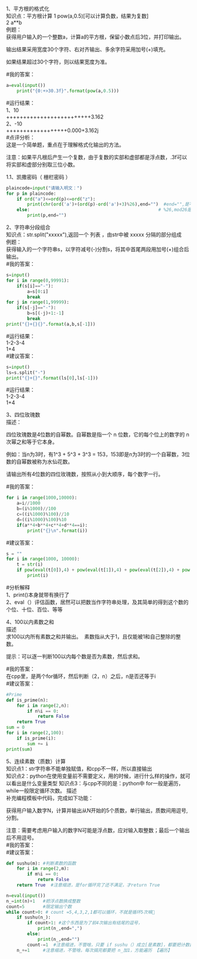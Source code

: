 1、平方根的格式化     
知识点：平方根计算 1  pow(a,0.5)[可以计算负数，结果为复数]      
          2  a**b           
例题：   
获得用户输入的一个整数a，计算a的平方根，保留小数点后3位，并打印输出。‪‬‪‬‪‬‪‬‪‬‮‬‭‬‪‬‪‬‪‬‪‬‪‬‪‬‮‬‫‬‮‬‪‬‪‬‪‬‪‬‪‬‮‬‪‬‫‬‪‬‪‬‪‬‪‬‪‬‮‬‫‬‪‬‪‬‪‬‪‬‪‬‪‬‮‬‪‬‫‬  

输出结果采用宽度30个字符、右对齐输出、多余字符采用加号(+)填充。‪‬‪‬‪‬‪‬‪‬‮‬‭‬‪‬‪‬‪‬‪‬‪‬‪‬‮‬‫‬‮‬‪‬‪‬‪‬‪‬‪‬‮‬‪‬‫‬‪‬‪‬‪‬‪‬‪‬‮‬‫‬‪‬‪‬‪‬‪‬‪‬‪‬‮‬‪‬‫‬  

如果结果超过30个字符，则以结果宽度为准。      

#我的答案：  
```py
a=eval(input())
    print("{0:+>30.3f}".format(pow(a,0.5)))
```
#运行结果：  
1、10    
+++++++++++++++++++++++++3.162   
2、-10  
++++++++++++++++++0.000+3.162j   
#点评分析：  
这是一个简单题，重点在于理解格式化输出的方法。   

注意：如果平凡根后产生一个复数，由于复数的实部和虚部都是浮点数，.3f可以将实部和虚部分别取三位小数。   

1.1、凯撒密码（ 栅栏密码 ） 
```py
plaincode=input("请输入明文：")
for p in plaincode:
    if ord("a")<=ord(p)<=ord("z"):
        print(chr(ord('a')+(ord(p)-ord('a')+3)%26),end="")  #end="",是不想让【循环】输出换行。因为print自带换行。
    else:                                                 # %26,mod26是因为＋3后可能超出范围，通过这个操作限定范围
        print(p,end="")
```
2、字符串分段组合   
知识点：str.split("xxxxx"),返回一个 列表 ，由str中被 xxxxx 分隔的部分组成   
例题：   
获得输入的一个字符串s，以字符减号(-)分割s，将其中首尾两段用加号(+)组合后输出。    
#我的答案：   
```py
s=input()
for i in range(0,99991):
    if(s[i]=="-"):
        a=s[0:i]
        break
for j in range(1,99999):
    if(s[-j]=="-"):
        b=s[(-j)+1:-1]
        break
print("{}+{}{}".format(a,b,s[-1]))
```
#运行结果：   
1-2-3-4   
1+4   
#建议答案：   
```py
s=input()
ls=s.split("-")
print("{}+{}".format(ls[0],ls[-1]))
```
#运行结果：   
1-2-3-4   
1+4   

3、四位玫瑰数   
描述‪‬‪‬‪‬‪‬‪‬‮‬‭‬‪‬‪‬‪‬‪‬‪‬‪‬‮‬‫‬‮‬‪‬‪‬‪‬‪‬‪‬‮‬‪‬‫‬‪‬‪‬‪‬‪‬‪‬‮‬‫‬‪‬‪‬‪‬‪‬‪‬‪‬‮‬‪‬‫‬：   

四位玫瑰数是4位数的自幂数。自幂数是指一个 n 位数，它的每个位上的数字的 n 次幂之和等于它本身。‪‬‪‬‪‬‪‬‪‬‮‬‭‬‪‬‪‬‪‬‪‬‪‬‪‬‮‬‫‬‮‬‪‬‪‬‪‬‪‬‪‬‮‬‪‬‫‬‪‬‪‬‪‬‪‬‪‬‮‬‫‬‪‬‪‬‪‬‪‬‪‬‪‬‮‬‪‬‫‬     

例如：当n为3时，有1^3 + 5^3 + 3^3 = 153，153即是n为3时的一个自幂数，3位数的自幂数被称为水仙花数。‪‬‪‬‪‬‪‬‪‬‮‬‭‬‪‬‪‬‪‬‪‬‪‬‪‬‮‬‫‬‮‬‪‬‪‬‪‬‪‬‪‬‮‬‪‬‫‬‪‬‪‬‪‬‪‬‪‬‮‬‫‬‪‬‪‬‪‬‪‬‪‬‪‬‮‬‪‬‫‬   

请输出所有4位数的四位玫瑰数，按照从小到大顺序，每个数字一行。   ‪‬‪‬‪‬‪‬‪‬‮‬‭‬‪‬‪‬‪‬‪‬‪‬‪‬‮‬‫‬‮‬‪‬‪‬‪‬‪‬‪‬‮‬‪‬‫‬‪‬‪‬‪‬‪‬‪‬‮‬‫‬‪‬‪‬‪‬‪‬‪‬‪‬‮‬‪‬‫‬


#我的答案：   
```py
for i in range(1000,10000):
    a=i//1000
    b=(i%1000)//100
    c=((i%1000)%100)//10
    d=((i%1000)%100)%10
    if(a**4+b**4+c**4+d**4==i):
        print("{}\n".format(i))
```
#建议答案：   
```py
s = ""
for i in range(1000, 10000):
    t = str(i)
    if pow(eval(t[0]),4) + pow(eval(t[1]),4) + pow(eval(t[2]),4) + pow(eval(t[3]),4) == i :
        print(i)
```
#分析解释   
1、print()本身就带有换行了   
2、eval（）评估函数，居然可以把数当作字符串处理，及其简单的得到这个数的个位、十位、百位、等等             

4、100以内素数之和   
描述   
求100以内所有素数之和并输出。‪‬‪‬   ‪‬‪‬‪‬‮‬‭‬‪‬‪‬‪‬‪‬‪‬‪‬‮‬‫‬‮‬‪‬‪‬‪‬‪‬‪‬‮‬‪‬‫‬‪‬‪‬‪‬‪‬‪‬‮‬‫‬‪‬‪‬‪‬‪‬‪‬‪‬‮‬‪‬‫‬
素数指从大于1，且仅能被1和自己整除的整数。   ‪‬‪‬‪‬‪‬‪‬‮‬‭‬‪‬‪‬‪‬‪‬‪‬‪‬‮‬‫‬‮‬‪‬‪‬‪‬‪‬‪‬‮‬‪‬‫‬‪‬‪‬‪‬‪‬‪‬‮‬‫‬‪‬‪‬‪‬‪‬‪‬‪‬‮‬‪‬‫‬

提示：可以逐一判断100以内每个数是否为素数，然后求和。   

#我的答案：   
在cpp里，是两个for循环，然后判断（2，n）之后，n是否还等于i   
#建议答案：   
```py
#Prime
def is_prime(n):
    for i in range(2,n):
        if n%i == 0:
            return False
    return True
sum = 0
for i in range(2,100):
    if is_prime(i):
        sum += i
print(sum)
```
5、连续素数（质数）计算    
知识点1：str字符串不能单独赋值，和cpp不一样，所以直接输出   
知识点2：python在使用变量前不需要定义，用的时候，进行什么样的操作，就可以看出是什么变量类型 
知识点3：与cpp不同的是：python中 for一般是遍历，while一般限定循环次数。
描述   
补充编程模板中代码，完成如下功能：   ‪‬‪‬‪‬‪‬‪‬‮‬‭‬‪‬‪‬‪‬‪‬‪‬‪‬‮‬‫‬‮‬‪‬‪‬‪‬‪‬‪‬‮‬‪‬‫‬‪‬‪‬‪‬‪‬‪‬‮‬‫‬‪‬‪‬‪‬‪‬‪‬‪‬‮‬‪‬‫‬

获得用户输入数字N，计算并输出从N开始的5个质数，单行输出，质数间用逗号,分割。‪‬‪‬‪‬‪‬‪‬‮‬‭‬‪‬‪‬‪‬‪‬‪‬‪‬‮‬‫‬‮‬‪‬‪‬‪‬‪‬‪‬‮‬‪‬‫‬‪‬‪‬‪‬‪‬‪‬‮‬‫‬‪‬‪‬‪‬‪‬‪‬‪‬‮‬‪‬‫‬   

注意：需要考虑用户输入的数字N可能是浮点数，应对输入取整数；最后一个输出后不用逗号。   
#我的答案：  
#建议答案：   
```py
def sushu(m): #判断素数的函数
    for i in range(2,m):
        if m%i == 0:
            return False
    return True  #注意缩进，是for循环完了还不满足，才return True

n=eval(input())
n_=int(n)+1   #把浮点数换成整数
count=5       #限定输出个数
while count>0: # count =5,4,3,2,1都可以循环，不就是循环5次嘛🐎
    if sushu(n_):
        if count>1: #这个东西是为了前4次输出有结尾的逗号，
            print(n_,end=",")
        else:
            print(n_,end="")
        count-=1  #注意缩进，不管啥，只要 if sushu（）成立[是素数]，都要把计数器减1
    n_+=1     #注意缩进，不管啥，每次搞完都要把 n_加1，方能遍历 【遍历】
```


